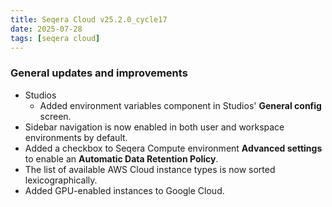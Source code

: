 ```yaml
---
title: Seqera Cloud v25.2.0_cycle17
date: 2025-07-28
tags: [seqera cloud]
---
```


### General updates and improvements

- Studios
    - Added environment variables component in Studios' **General config** screen.
- Sidebar navigation is now enabled in both user and workspace environments by default.
- Added a checkbox to Seqera Compute environment **Advanced settings** to enable an **Automatic Data Retention Policy**.
- The list of available AWS Cloud instance types is now sorted lexicographically.
- Added GPU-enabled instances to Google Cloud.

